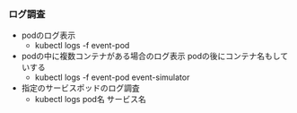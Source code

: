 ### ログ調査
- podのログ表示
  - kubectl logs -f event-pod
- podの中に複数コンテナがある場合のログ表示 podの後にコンテナ名もしていする　
  - kubectl logs -f event-pod event-simulator
- 指定のサービスポッドのログ調査
  - kubectl logs pod名 サービス名
